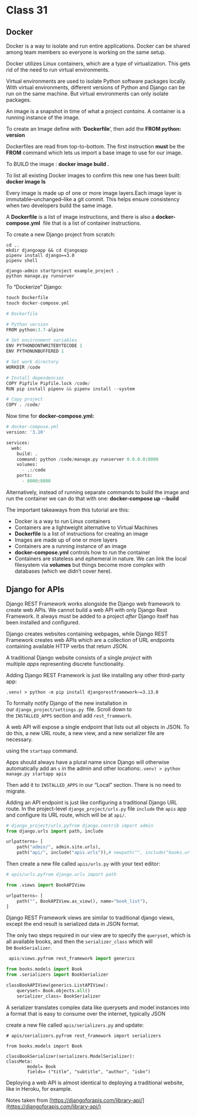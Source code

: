 # Class 31

## Docker

Docker is a way to isolate and run entire applications. Docker can be shared among team members so everyone is working on the same setup.

Docker utilizes Linux containers, which are a type of virtualization. This gets rid of the need to run virtual environments.

Virtual environments are used to isolate Python software packages locally. With virtual environments, different versions of Python and Django can be run on the same machine. But virtual environments can only isolate packages.

An image is a snapshot in time of what a project *contains*. A container is a running instance of the image.

To create an Image define with ‘**Dockerfile**’, then add the **FROM python: version**

Dockerfiles are read from top-to-bottom. The first instruction **must** be the **FROM** command which lets us import a base image to use for our image.

To BUILD the image : **docker image build .**

To list all existing Docker images to confirm this new one has been built: **docker image ls**

Every image is made up of one or more image layers.Each image layer is immutable–unchanged–like a git commit. This helps ensure consistency when two developers build the same image.

A **Dockerfile** is a list of image instructions, and  there is also a **docker-compose.yml**
 file that is a list of container instructions.

To create a new Django project from scratch:

```docker
cd ..
mkdir djangoapp && cd djangoapp
pipenv install django==3.0
pipenv shell

django-admin startproject example_project .
python manage.py runserver
```

To “Dockerize” Django:

```python
touch Dockerfile
touch docker-compose.yml
```

```python
# Dockerfile

# Python version
FROM python:3.7-alpine

# Set environment variables
ENV PYTHONDONTWRITEBYTECODE 1
ENV PYTHONUNBUFFERED 1

# Set work directory
WORKDIR /code

# Install dependencies
COPY Pipfile Pipfile.lock /code/
RUN pip install pipenv && pipenv install --system

# Copy project
COPY . /code/
```

Now time for **docker-compose.yml:**

```python
# docker-compose.yml
version: '3.10'

services:
  web:
    build: .
    command: python /code/manage.py runserver 0.0.0.0:8000
    volumes:
      - .:/code
    ports:
      - 8000:8000
```

Alternatively, instead of running separate commands to build the image and run the container we can do that with one: **docker-compose up --build**

The important takeaways from this tutorial are this:

- Docker is a way to run Linux containers
- Containers are a lightweight alternative to Virtual Machines
- **Dockerfile** is a list of instructions for creating an image
- Images are made up of one or more layers
- Containers are a running instance of an image
- **docker-compose.yml** controls how to run the container
- Containers are stateless and ephemeral in nature. We can link the local filesystem via **volumes** but things become more complex with databases (which we didn’t cover here).

## Django for APIs

Django REST Framework works alongside the Django web framework to create web APIs. We cannot build a web API with only Django Rest Framework. It always must be added to a project *after* Django itself has been installed and configured.

Django creates websites containing webpages, while Django REST Framework creates web APIs which are a collection of URL endpoints containing available HTTP verbs that return JSON.

A traditional Django website consists of a single *project* with multiple *apps* representing discrete functionality.

Adding Django REST Framework is just like installing any other third-party app:

`.venv) > python -m pip install djangorestframework~=3.13.0`

To formally notify Django of the new installation in our `django_project/settings.py`
 file. Scroll down to the `INSTALLED_APPS` section and add `rest_framework`.

A web API will expose a single endpoint that lists out all objects in JSON. To do this, a new URL route, a new view, and a new serializer file are necessary.

using the `startapp` command.

Apps should always have a plural name since Django will otherwise automatically add an `s`
in the admin and other locations:`.venv) > python manage.py startapp apis`

Then add it to `INSTALLED_APPS` in our “Local” section. There is no need to migrate.

Adding an API endpoint is just like configuring a traditional Django URL route. In the project-level `django_project/urls.py` file `include` the `apis` app and configure its URL route, which will be at `api/`.

```python
# django_project/urls.pyfrom django.contrib import admin
from django.urls import path, include

urlpatterns= [
    path("admin/", admin.site.urls),
    path("api/", include("apis.urls")),# newpath("", include("books.urls")),
```

Then create a new file called `apis/urls.py` with your text editor:

```python
# apis/urls.pyfrom django.urls import path

from .views import BookAPIView

urlpatterns= [
    path("", BookAPIView.as_view(), name="book_list"),
]
```

Django REST Framework views are similar to traditional django views, except the end result is serialized data in JSON format.

The only two steps required in our view are to specify the `queryset`, which is all available books, and then the `serializer_class` which will be `BookSerializer`.

```python
 apis/views.pyfrom rest_framework import generics

from books.models import Book
from .serializers import BookSerializer

classBookAPIView(generics.ListAPIView):
    queryset= Book.objects.all()
    serializer_class= BookSerializer
```

A serializer translates complex data like querysets and model instances into a format that is easy to consume over the internet, typically JSON

create a new file called `apis/serializers.py` and update:

```
# apis/serializers.pyfrom rest_framework import serializers

from books.models import Book

classBookSerializer(serializers.ModelSerializer):
classMeta:
        model= Book
        fields= ("title", "subtitle", "author", "isbn")
```

Deploying a web API is almost identical to deploying a traditional website, like in Heroku, for example.

Notes  taken from [https://djangoforapis.com/library-api/](https://djangoforapis.com/library-api/)
